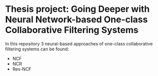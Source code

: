 # Thesis project: Going Deeper with Neural Network-based One-class Collaborative Filtering Systems

In this repository 3 neural-based approaches of one-class collaborative filtering systems can be found:
* NCF
* NCR
* Res-NCF
